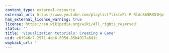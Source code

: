```yaml
---
content_type: external-resource
external_url: https://www.youtube.com/playlist?list=PL-F-Rldn3b5RND1HprfLEDI4j1jQ36hVI
has_external_license_warning: true
license: https://en.wikipedia.org/wiki/All_rights_reserved
status: ''
title: 'Visualization tutorials: Creating A Game'
uid: e6f946c7-2571-4ee6-805d-85b4917a8d1c
wayback_url: ''
---
```

